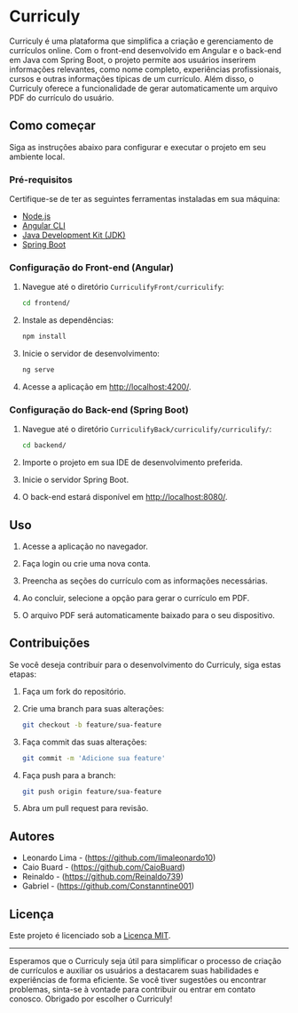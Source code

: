# Curriculy

Curriculy é uma plataforma que simplifica a criação e gerenciamento de currículos online. Com o front-end desenvolvido em Angular e o back-end em Java com Spring Boot, o projeto permite aos usuários inserirem informações relevantes, como nome completo, experiências profissionais, cursos e outras informações típicas de um currículo. Além disso, o Curriculy oferece a funcionalidade de gerar automaticamente um arquivo PDF do currículo do usuário.

## Como começar

Siga as instruções abaixo para configurar e executar o projeto em seu ambiente local.

### Pré-requisitos

Certifique-se de ter as seguintes ferramentas instaladas em sua máquina:

- [Node.js](https://nodejs.org/)
- [Angular CLI](https://angular.io/cli)
- [Java Development Kit (JDK)](https://www.oracle.com/java/technologies/javase-downloads.html)
- [Spring Boot](https://spring.io/projects/spring-boot)

### Configuração do Front-end (Angular)

1. Navegue até o diretório `CurriculifyFront/curriculify`:

    ```bash
    cd frontend/
    ```

2. Instale as dependências:

    ```bash
    npm install
    ```

3. Inicie o servidor de desenvolvimento:

    ```bash
    ng serve
    ```

4. Acesse a aplicação em [http://localhost:4200/](http://localhost:4200/).

### Configuração do Back-end (Spring Boot)

1. Navegue até o diretório `CurriculifyBack/curriculify/curriculify/`:

    ```bash
    cd backend/
    ```

2. Importe o projeto em sua IDE de desenvolvimento preferida.

3. Inicie o servidor Spring Boot.

4. O back-end estará disponível em [http://localhost:8080/](http://localhost:8080/).

## Uso

1. Acesse a aplicação no navegador.

2. Faça login ou crie uma nova conta.

3. Preencha as seções do currículo com as informações necessárias.

4. Ao concluir, selecione a opção para gerar o currículo em PDF.

5. O arquivo PDF será automaticamente baixado para o seu dispositivo.

## Contribuições

Se você deseja contribuir para o desenvolvimento do Curriculy, siga estas etapas:

1. Faça um fork do repositório.

2. Crie uma branch para suas alterações:

    ```bash
    git checkout -b feature/sua-feature
    ```

3. Faça commit das suas alterações:

    ```bash
    git commit -m 'Adicione sua feature'
    ```

4. Faça push para a branch:

    ```bash
    git push origin feature/sua-feature
    ```

5. Abra um pull request para revisão.

## Autores

- Leonardo Lima - (https://github.com/limaleonardo10)
- Caio Buard - (https://github.com/CaioBuard)
- Reinaldo - (https://github.com/Reinaldo739)
- Gabriel  - (https://github.com/Constanntine001)


## Licença

Este projeto é licenciado sob a [Licença MIT](LICENSE).

---

Esperamos que o Curriculy seja útil para simplificar o processo de criação de currículos e auxiliar os usuários a destacarem suas habilidades e experiências de forma eficiente. Se você tiver sugestões ou encontrar problemas, sinta-se à vontade para contribuir ou entrar em contato conosco. Obrigado por escolher o Curriculy!
